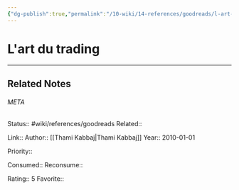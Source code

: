 ```yaml
---
{"dg-publish":true,"permalink":"/10-wiki/14-references/goodreads/l-art-du-trading/"}
---
```


# L'art du trading
---

## Related Notes




###### META
Status:: #wiki/references/goodreads
Related:: 

Link:: 
Author:: [[Thami Kabbaj\|Thami Kabbaj]]
Year:: 2010-01-01

Priority:: 

Consumed:: 
Reconsume:: 

Rating:: 5
Favorite:: 

